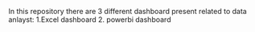 In this repository there are 3 different dashboard present related to data anlayst: 
1.Excel dashboard
2. powerbi dashboard
